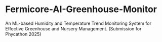 # Fermicore-AI-Greenhouse-Monitor
An ML-based Humidity and Temperature Trend Monitoring System for Effective Greenhouse and Nursery Management.
(Submission for Phycathon 2025)
